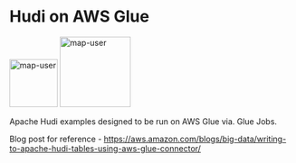 # Hudi on AWS Glue

<img width="85" alt="map-user" src="https://img.shields.io/badge/views-350-green"> <img width="125" alt="map-user" src="https://img.shields.io/badge/unique visits-092-green">

Apache Hudi examples designed to be run on AWS Glue via. Glue Jobs.

Blog post for reference - https://aws.amazon.com/blogs/big-data/writing-to-apache-hudi-tables-using-aws-glue-connector/
